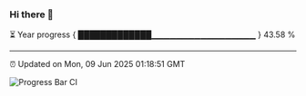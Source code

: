 ### Hi there 👋

⏳ Year progress { █████████████▁▁▁▁▁▁▁▁▁▁▁▁▁▁▁▁▁ } 43.58 %

---

⏰ Updated on Mon, 09 Jun 2025 01:18:51 GMT

![Progress Bar CI](https://github.com/liununu/liununu/workflows/Progress%20Bar%20CI/badge.svg)
